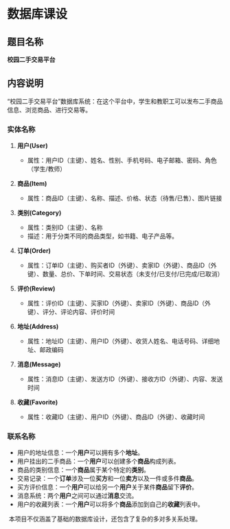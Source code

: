 # 数据库课设

## 题目名称

**校园二手交易平台**



## 内容说明

“校园二手交易平台”数据库系统：在这个平台中，学生和教职工可以发布二手商品信息、浏览商品、进行交易等。

### 实体名称

1. **用户(User)**
   - 属性：用户ID（主键）、姓名、性别、手机号码、电子邮箱、密码、角色（学生/教师）

2. **商品(Item)**
   - 属性：商品ID（主键）、名称、描述、价格、状态（待售/已售）、图片链接

3. **类别(Category)**
   - 属性：类别ID（主键）、名称
   - 描述：用于分类不同的商品类型，如书籍、电子产品等。

4. **订单(Order)**
   - 属性：订单ID（主键）、购买者ID（外键）、卖家ID（外键）、商品ID（外键）、数量、总价、下单时间、交易状态（未支付/已支付/已完成/已取消）

5. **评价(Review)**
   - 属性：评价ID（主键）、买家ID（外键）、卖家ID（外键）、商品ID（外键）、评分、评论内容、评价时间

6. **地址(Address)**
   - 属性：地址ID（主键）、用户ID（外键）、收货人姓名、电话号码、详细地址、邮政编码

7. **消息(Message)**
   - 属性：消息ID（主键）、发送方ID（外键）、接收方ID（外键）、内容、发送时间

8. **收藏(Favorite)**
   - 属性：收藏ID（主键）、用户ID（外键）、商品ID（外键）、收藏时间

### 联系名称

- 用户的地址信息：一个**用户**可以拥有多个**地址**。
- 用户挂出的二手商品：一个**用户**可以创建多个**商品**构成列表。
- 商品的类别信息：一个**商品**属于某个特定的**类别**。
- 交易记录：一个**订单**涉及一位**买方**和一位**卖方**以及一件或多件**商品**。
- 买方评价信息：一个**用户**可以给另一个**用户**关于某件**商品**留下**评价**。
- 消息系统：两个**用户**之间可以通过**消息**交流。
- 用户的收藏列表：一个**用户**可以将多个**商品**添加到自己的**收藏**列表中。

​	本项目不仅涵盖了基础的数据库设计，还包含了复杂的多对多关系处理。